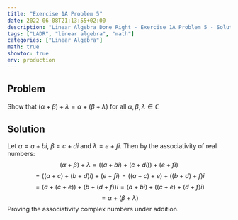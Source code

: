 ```yaml
---
title: "Exercise 1A Problem 5"
date: 2022-06-08T21:13:55+02:00
description: "Linear Algebra Done Right - Exercise 1A Problem 5 - Solution"
tags: ["LADR", "linear algebra", "math"]
categories: ["Linear Algebra"]
math: true
showtoc: true
env: production
---
```


## Problem
Show that $(\alpha + \beta) + \lambda = \alpha + (\beta + \lambda)$ for all $\alpha, \beta, \lambda \in \mathbb{C}$

## Solution
Let $\alpha = a + bi$, $\beta = c + di$ and $\lambda = e + fi$. Then by the associativity
of real numbers:
$$(\alpha + \beta) + \lambda = \left((a + bi) + (c + di)\right) + (e + fi)$$
$$= ((a + c) + (b + d)i) + (e + fi) = ((a + c) + e) + ((b + d) + f)i$$
$$= (a + (c + e)) + (b + (d + f))i = (a + bi) + ((c + e) + (d + f)i)$$
$$= \alpha + (\beta + \lambda)$$
Proving the associativity complex numbers under addition.









